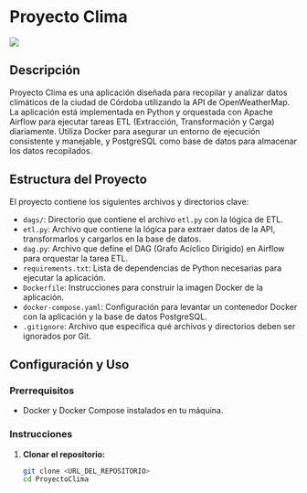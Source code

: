 # Proyecto Clima
![]([https://github.com/Federicoleyria/dataproyect/images/flojo-trabajo.PNG])
## Descripción
Proyecto Clima es una aplicación diseñada para recopilar y analizar datos climáticos de la ciudad de Córdoba utilizando la API de OpenWeatherMap. La aplicación está implementada en Python y orquestada con Apache Airflow para ejecutar tareas ETL (Extracción, Transformación y Carga) diariamente. Utiliza Docker para asegurar un entorno de ejecución consistente y manejable, y PostgreSQL como base de datos para almacenar los datos recopilados.

## Estructura del Proyecto
El proyecto contiene los siguientes archivos y directorios clave:

- `dags/`: Directorio que contiene el archivo `etl.py` con la lógica de ETL.
- `etl.py`: Archivo que contiene la lógica para extraer datos de la API, transformarlos y cargarlos en la base de datos.
- `dag.py`: Archivo que define el DAG (Grafo Acíclico Dirigido) en Airflow para orquestar la tarea ETL.
- `requirements.txt`: Lista de dependencias de Python necesarias para ejecutar la aplicación.
- `Dockerfile`: Instrucciones para construir la imagen Docker de la aplicación.
- `docker-compose.yaml`: Configuración para levantar un contenedor Docker con la aplicación y la base de datos PostgreSQL.
- `.gitignore`: Archivo que especifica qué archivos y directorios deben ser ignorados por Git.

## Configuración y Uso

### Prerrequisitos
- Docker y Docker Compose instalados en tu máquina.

### Instrucciones

1. **Clonar el repositorio:**
   ```bash
   git clone <URL_DEL_REPOSITORIO>
   cd ProyectoClima

